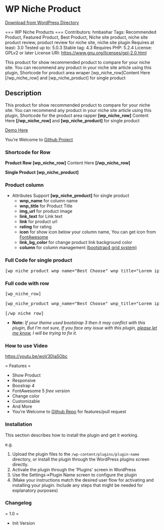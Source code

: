 # WP Niche Product

[Download from WordPress Directory](https://wordpress.org/plugins/wp-niche-products/)

=== WP Niche Products ===
Contributors: hmbashar
Tags: Recommended Product, Featured Product, Best Product, Niche site product, niche site product review, product review for niche site, niche site plugin
Requires at least: 3.0
Tested up to: 5.0.3
Stable tag: 4.3
Requires PHP: 5.2.4
License: GPLv2 or later
License URI: https://www.gnu.org/licenses/gpl-2.0.html

This product for show recommended product to compare for your niche site. You can recommend any product in your niche site article using this plugin, Shortcode for product area wraper  [wp_niche_row]Content Here [/wp_niche_row] and [wp_niche_product] for single product

## Description

This product for show recommended product to compare for your niche site. You can recommend any product in your niche site article using this plugin, Shortcode for the product area rapper  **[wp_niche_row]** Content Here **[/wp_niche_row]** and **[wp_niche_product]** for single product


<a href="http://www.codingbank.com/plugins/wp-niche-products">Demo Here</a>

You’re Welcome to <a href="https://github.com/hmbashar/wp-niche-product">Github Project</a>

### Shortcode for Row 
**Product Row**
	**[wp_niche_row]**  Content Here **[/wp_niche_row]**

**Single Product**
	**[wp_niche_product]**


### Product column 

* Attributes Support
	**[wp_niche_product]** for single product
	* **wnp_name** for column name
	* **wnp_title** for Product Title
	* **img_url** for product image
	* **link_text** for Link text
	* **link** for product url
	* **rating** for rating
	* **icon** for show icon below your column name, You can get icon from [FontAwesome](https://fontawesome.com/icons)
	* **link_bg_color** for change product link background color
	* **column** for column management <a href="https://getbootstrap.com/docs/4.2/layout/grid/#grid-options">(bootstrap4 grid system)</a>


### Full Code for single product 
<pre>[wp_niche_product wnp_name="Best Choose" wnp_title="Lorem ipsume title here lorem ipsume" img_url="http://localhost/test/wp-content/uploads/2019/02/wp-niche-image.png"  link_text="Read More" link="https://facebook.com" rating="5" icon="fab fa-twitter" link_bg_color="green"]</pre>

### Full code with row 
<pre>
[wp_niche_row]

[wp_niche_product wnp_name="Best Choose" wnp_title="Lorem ipsume title here lorem ipsume" img_url="http://localhost/test/wp-content/uploads/2019/02/wp-niche-image.png"  link_text="Read More" link="https://facebook.com" rating="5" icon="fab fa-twitter" link_bg_color="green"]

[/wp_niche_row]
</pre>


* **Note:** *If your theme used bootstrap 3 then it may conflict with this plugin, But I'm not sure, If you face any issue with this plugin, <a href="https://github.com/hmbashar/wp-niche-product/issues">please let me know</a>, I will be trying to fix it.*


### How to use Video 
https://youtu.be/woV3Dja5Obc

= Features = 
* Show Product
* Responsive
* Boostrap 4
* FontAwesome 5 *free version*
* Change color
* Customizable
* And More
* You’re Welcome to [Github Repo](https://github.com/hmbashar/wp-niche-product) for features/pull request



### Installation

This section describes how to install the plugin and get it working.

e.g.

1. Upload the plugin files to the `/wp-content/plugins/plugin-name` directory, or install the plugin through the WordPress plugins screen directly.
1. Activate the plugin through the 'Plugins' screen in WordPress
1. Use the Settings->Plugin Name screen to configure the plugin
1. (Make your instructions match the desired user flow for activating and installing your plugin. Include any steps that might be needed for explanatory purposes)


### Changelog 

= 1.0 =
* Init Version